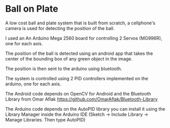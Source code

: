 # Ball on Plate
A low cost ball and plate system that is built from scratch, a cellphone's camera is used for detecting the position of the ball.

I used an An Arduino Mega 2560 board for controlling 2 Servos (MG996R), one for each axis.

The position of the ball is detected using an android app that takes the center of the bounding box of any green object in the image.

The position is then sent to the arduino using bluetooth.

The system is controlled using 2 PID controllers implemented on the arduino, one for each axis.

The Android code depends on OpenCV for Android and the Bluetooth Library from Omar Aflak
https://github.com/OmarAflak/Bluetooth-Library

The Arduino code depends on the AutoPID library you can install it using the Library Manager inside the Arduino IDE (Sketch -> Include Library -> Manage Libraries. Then type AutoPID)
